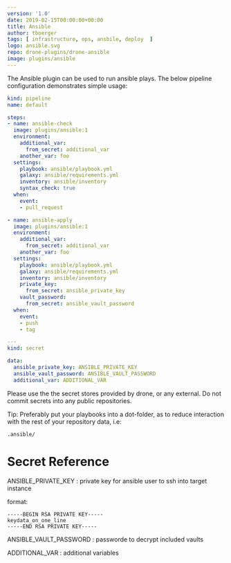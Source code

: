 ```yaml
---
version: '1.0'
date: 2019-02-15T00:00:00+00:00
title: Ansible
author: tboerger
tags: [ infrastructure, ops, ansbile, deploy  ]
logo: ansible.svg
repo: drone-plugins/drone-ansible
image: plugins/ansible
---
```


The Ansible plugin can be used to run ansible plays. The below pipeline configuration demonstrates simple usage:

```yaml
kind: pipeline
name: default

steps:
- name: ansible-check
  image: plugins/ansible:1
  environment:
    additional_var:
      from_secret: additional_var
    another_var: foo
  settings:
    playbook: ansible/playbook.yml
    galaxy: ansible/requirements.yml
    inventory: ansible/inventory
    syntax_check: true
  when:
    event:
    - pull_request

- name: ansible-apply
  image: plugins/ansible:1
  environment:
    additional_var:
      from_secret: additional_var
    another_var: foo
  settings:
    playbook: ansible/playbook.yml
    galaxy: ansible/requirements.yml
    inventory: ansible/inventory
    private_key:
      from_secret: ansible_private_key
    vault_password:
      from_secret: ansible_vault_password
  when:
    event:
    - push
    - tag

---
kind: secret

data:
  ansible_private_key: ANSIBLE_PRIVATE_KEY
  ansible_vault_password: ANSIBLE_VAULT_PASSWORD
  additional_var: ADDITIONAL_VAR
```

Please use the the secret stores provided by drone, or any external. Do not commit secrets into any public repositories.

Tip: Preferably put your playbooks into a dot-folder, as to reduce interaction with the rest of your repository data, i.e:

    .ansible/


# Secret Reference

ANSIBLE_PRIVATE_KEY
: private key for ansible user to ssh into target instance

format:

    -----BEGIN RSA PRIVATE KEY-----
    keydata_on_one_line
    -----END RSA PRIVATE KEY-----

ANSIBLE_VAULT_PASSWORD
: passworde to decrypt included vaults

ADDITIONAL_VAR
: additional variables
